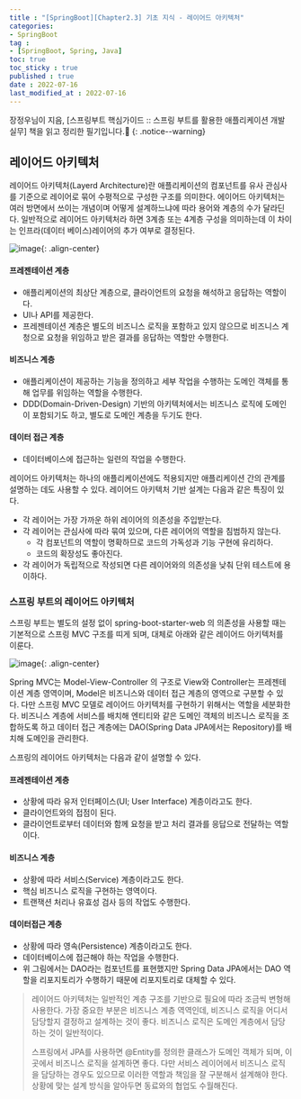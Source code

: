 ```yaml
---
title : "[SpringBoot][Chapter2.3] 기초 지식 - 레이어드 아키텍처"
categories:
- SpringBoot
tag :
- [SpringBoot, Spring, Java]
toc: true
toc_sticky : true
published : true
date : 2022-07-16
last_modified_at : 2022-07-16
---
```






장정우님이 지음, [스프링부트 핵심가이드 :: 스프링 부트를 활용한 애플리케이션 개발 실무] 책을 읽고 정리한 필기입니다.📢
{: .notice--warning}



## 레이어드 아키텍처

레이어드 아키텍처(Layerd Architecture)란 애플리케이션의 컴포넌트를 유사 관심사를 기준으로 레이어로 묶어 수평적으로 구성한 구조를 의미한다. 에이어드 아키텍처는 여러 방면에서 쓰이는 개념이며 어떻게 설계하느냐에 따라 용어와 계층의 수가 달라딘다. 일반적으로 레이어드 아키텍처라 하면 3계층 또는 4계층 구성을 의미하는데 이 차이는 인프라(데이터 베이스)레이어의 추가 여부로 결정된다. 

![image](https://user-images.githubusercontent.com/13410737/179356109-f104a036-004e-4744-8712-54cfb6b63034.png){: .align-center}

#### 프레젠테이션 계층

- 애플리케이션의 최상단 계층으로, 클라이언트의 요청을 해석하고 응답하는 역할이다.
- UI나 API를 제공한다.
- 프레젠테이션 계층은 별도의 비즈니스 로직을 포함하고 있지 않으므로 비즈니스 계청으로 요청을 위임하고 받은 결과를 응답하는 역할만 수행한다.

#### 비즈니스 계층

- 애플리케이션이 제공하는 기능을 정의하고 세부 작업을 수행하는 도메인 객체를 통해 업무를 위임하는 역할을 수행한다.
- DDD(Domain-Driven-Design) 기반의 아키텍처에서는 비즈니스 로직에 도메인이 포함되기도 하고, 별도로 도메인 계층을 두기도 한다.

#### 데이터 접근 계층

- 데이터베이스에 접근하는 일련의 작업을 수행한다.



레이어드 아키텍처는 하나의 애플리케이션에도 적용되지만 애플리케이션 간의 관계를 설명하는 데도 사용할 수 있다. 레이어드 아키텍처 기반 설계는 다음과 같은 특징이 있다.

- 각 레이어는 가장 가까운 하위 레이어의 의존성을 주입받는다.
- 각 레이어는 관심사에 따라 묶여 있으며, 다른 레이어의 역할을 침범하지 않는다.
  - 각 컴포넌트의 역할이 명확하므로 코드의 가독성과 기능 구현에 유리하다.
  - 코드의 확장성도 좋아진다.
- 각 레이어가 독립적으로 작성되면 다른 레이어와의 의존성을 낮춰 단위 테스트에 용이하다.


### 스프링 부트의 레이어드 아키텍처

스프링 부트는 별도의 설정 없이 spring-boot-starter-web 의 의존성을 사용할 때는 기본적으로 스프링 MVC 구조를 띠게 되며, 대체로 아래와 같은 레이어드 아키텍처를 이룬다.

![image](https://user-images.githubusercontent.com/13410737/179356088-deb4dd3b-b062-4b5b-8d71-452a890bb2fd.png){: .align-center}

Spring MVC는 Model-View-Controller 의 구조로 View와 Controller는 프레젠테이션 계층 영역이며, Model은 비즈니스와 데이터 접근 계층의 영역으로 구분할 수 있다. 다만 스프링 MVC 모델로 레이어드 아키텍처를 구현하기 위해서는 역할을 세분화한다. 비즈니스 계층에 서비스를 배치해 엔티티와 같은 도메인 객체의 비즈니스 로직을 조합하도록 하고 데이터 접근 계층에는 DAO(Spring Data JPA에서는 Repository)를 배치해 도메인을 관리한다.

스프링의 레이어드 아키텍처는 다음과 같이 설명할 수 있다. 

#### 프레젠테이션 계층

- 상황에 따라 유저 인터페이스(UI; User Interface) 계층이라고도 한다.
- 클라이언트와의 접점이 된다.
- 클라이언트로부터 데이터와 함께 요청을 받고 처리 결과를 응답으로 전달하는 역할이다.

#### 비즈니스 계층

- 상황에 따라 서비스(Service) 계층이라고도 한다.
- 핵심 비즈니스 로직을 구현하는 영역이다.
- 트랜잭션 처리나 유효성 검사 등의 작업도 수행한다.

#### 데이터접근 계층

- 상황에 따라 영속(Persistence) 계층이라고도 한다.
- 데이터베이스에 접근해야 하는 작업을 수행한다.
- 위 그림에서는 DAO라는 컴포넌트를 표현했지만 Spring Data JPA에서는 DAO 역할을 리포지토리가 수행하기 때문에 리포지토리로 대체할 수 있다.

> 레이어드 아키텍처는 일반적인 계층 구조를 기반으로 필요에 따라 조금씩 변형해 사용한다. 가장 중요한 부분은 비즈니스 계층 역역인데, 비즈니스 로직을 어디서 담당할지 결정하고 설계하는 것이 좋다. 비즈니스 로직은 도메인 계층에서 담당하는 것이 일반적이다.
>
> 스프링에서 JPA를 사용하면 @Entity를 정의한 클래스가 도메인 객체가 되며,  이곳에서 비즈니스 로직을 설계하면 좋다. 다만 서비스 레이어에서 비즈니스 로직을 담당하는 경우도 있으므로 이러한 역할과 책임을 잘 구분해서 설계해야 한다. 상황에 맞는 설계 방식을 알아두면 동료와의 협업도 수월해진다.

